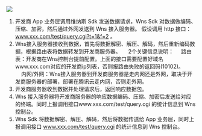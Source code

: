 ![](https://main.qcloudimg.com/raw/49971e6a0c34eae77a170416915ff735.png)
 1. 开发商 App 业务层调用维纳斯 Sdk 发送数据请求，Wns Sdk 对数据做编码、压缩、加密，然后通过外网发送到 Wns 接入服务器。     假设调用 http 接口：www.xxx.com/test/query.cgi?t=1&f=2 。
2. Wns接入服务器接收到数据，首先将数据解密、解压、解码，然后重新编码数据，根据路由表将数据转发到开发商服务器。
    2个关键信息说明：
    路由表：开发商在Wns控制台提前配置。上面的接口需要配置好域名www.xxx.com对应的开发商ip列表，否则报路由失败的返回码(10102)。
    内网/外网：Wns接入服务器到开发商服务器是走内网还是外网，取决于开发商服务器的部署，部署在腾讯云走内网，否则走外网。
 3. 开发商服务器收到数据并处理请求后，返回响应数据包。
 4. Wns 接入服务器将开发商服务器的响应数据编码、压缩、加密后发送给对应的终端。同时上报调用接口www.xxx.com/test/query.cgi 的统计信息到 Wns 控制台。
 5. Wns Sdk 将数据解密、解压、解码，然后将数据传送给 App 业务层，同时上报调用接口 www.xxx.com/test/query.cgi 的统计信息到 Wns 控制台。
